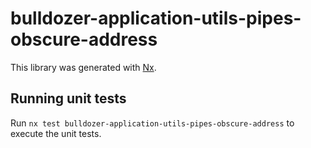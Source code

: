 # bulldozer-application-utils-pipes-obscure-address

This library was generated with [Nx](https://nx.dev).

## Running unit tests

Run `nx test bulldozer-application-utils-pipes-obscure-address` to execute the unit tests.
